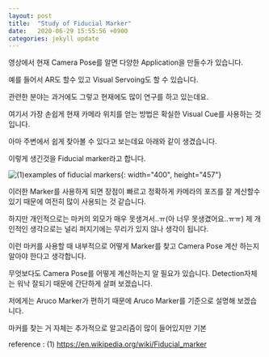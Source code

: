 ```yaml
---
layout: post
title:  "Study of Fiducial Marker"
date:   2020-06-29 15:55:56 +0900
categories: jekyll update
---
```


영상에서 현재 Camera Pose를 알면 다양한 Application을 만들수가 있습니다.

예를 들어서 AR도 할수 있고 Visual Servoing도 할 수 있습니다.

관련한 분야는 과거에도 그렇고 현재에도 많이 연구를 하고 있는데요.

여기서 가장 손쉽게 현재 카메라 위치를 얻는 방법은 확실한 Visual Cue를 사용하는 것입니다.

아마 주변에서 쉽게 찾아볼 수 있다고 보는데요 아래와 같이 생겼습니다.

이렇게 생긴것을 Fiducial marker라고 합니다.

![(1)examples of fiducial markers](https://karamkim88.github.io/asset/fiducial_marker.png){: width="400", height="457"}

이러한 Marker를 사용하게 되면 장점이 빠르고 정확하게 카메라의 포즈를 잘 계산할수 있기 때문에 여전히 많이 사용되는 것 같습니다.

하지만 개인적으로는 마커의 외모가 매우 못생겨서..ㅠ(아 너무 못생겼어요..ㅠㅠ) 제 개인적인 생각으로는 널리 퍼지기에는 무리가 있지 않나 생각이 됩니다.

이런 마커를 사용할 때 내부적으로 어떻게 Marker를 찾고 Camera Pose 계산 하는지 알아야 한다고 생각합니다.

무엇보다도 Camera Pose를 어떻게 계산하는지 알 필요가 있습니다. Detection자체는 워낙 잘되기 때문에 간단하게 살펴 보겠습니다.




저에게는 Aruco Marker가 편하기 때문에 Aruco Marker를 기준으로 설명해 보겠습니다.

마커를 찾는 거 자체는 추가적으로 알고리즘이 많이 들어있지만 기본




reference : (1) https://en.wikipedia.org/wiki/Fiducial_marker





